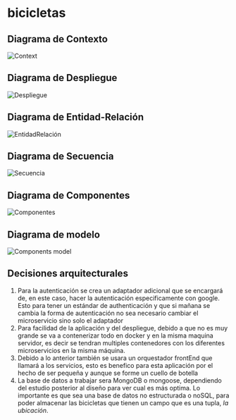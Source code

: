 # bicicletas
## Diagrama de Contexto
![Context](https://user-images.githubusercontent.com/73863024/234447359-90328c7b-d977-4341-93bb-61f9e379bdf7.jpg)
## Diagrama de Despliegue
![Despliegue](https://user-images.githubusercontent.com/73863024/234447301-cbac3cda-382a-4557-bbe2-462980ae0b13.jpg)
## Diagrama de Entidad-Relación
![EntidadRelación](https://user-images.githubusercontent.com/73863024/234447395-74a287ef-aaab-42bc-b713-b6034a68bbe8.jpg)
## Diagrama de Secuencia
![Secuencia](https://user-images.githubusercontent.com/73863024/234447425-6f46b204-7565-45cc-928c-a6695ba5fa4a.jpg)
## Diagrama de Componentes
![Componentes](https://user-images.githubusercontent.com/73863024/234447451-5feaf6ba-b3d1-4d53-831d-4c4f28ab0997.jpg)
## Diagrama de modelo
![Components model](https://user-images.githubusercontent.com/73863024/234447459-210f374a-0662-404e-b66f-0e659bfd0a97.jpg)
## Decisiones arquitecturales
1) Para la autenticación se crea un adaptador adicional que se encargará de, en este caso, hacer la autenticación especificamente con google. Esto para tener un estándar de authenticación y que si mañana se cambia la forma de autenticación no sea necesario cambiar el microservicio sino solo el adaptador
2) Para facilidad de la aplicación y del despliegue, debido a que no es muy grande se va a contenerizar todo en docker y en la misma maquina servidor, es decir se tendran multiples contenedores con los diferentes microservicios en la misma máquina. 
3) Debido a lo anterior también se usara un orquestador frontEnd que llamará a los servicios, esto es benefico para esta aplicación por el hecho de ser pequeña  y aunque se forme un cuello de botella
4) La base de datos a trabajar sera MongoDB o mongoose, dependiendo del estudio posterior al diseño para ver cual es más optima. Lo importante es que sea una base de datos no estructurada o noSQL, para poder almacenar las bicicletas que tienen un campo que es una tupla, *la ubicación*.
